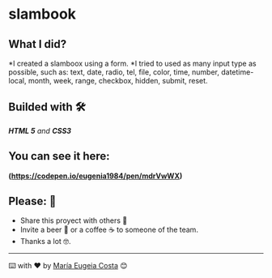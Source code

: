 # slambook

## What I did?
*I created a slamboox using a form. 
*I tried to used as many input type as possible, such as: text, date, radio, tel, file, color, time, number, datetime-local, month, week, range, checkbox, hidden, submit, reset.

## Builded with 🛠️

_**HTML 5** and **CSS3**_

## You can see it here: 
**(https://codepen.io/eugenia1984/pen/mdrVwWX)**

## Please: 🎁

* Share this proyect with others 📢
* Invite a beer 🍺 or a coffee ☕  to someone of the team. 
* Thanks a lot 🤓.


---
⌨️ with ❤️ by [María Eugeia Costa](https://github.com/eugenia1984) 😊

